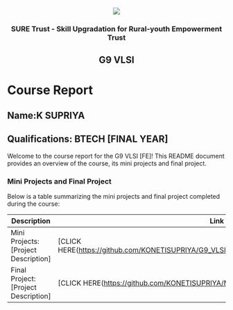 <!-- PROJECT LOGO -->
<br />

<div align="center">
   <img src='https://user-images.githubusercontent.com/73131499/166115643-d3187f47-d38f-41b2-ae42-5ecbbc60de14.png' />


<h3 align="center">SURE Trust - Skill Upgradation for Rural-youth Empowerment Trust</h3>
  <h2> G9 VLSI </h2>
</div>

# Course Report

## Name:K SUPRIYA

## Qualifications: BTECH [FINAL YEAR]

Welcome to the course report for the G9 VLSI [FE]! This README document provides an overview of the course, its mini projects and final project.

### Mini Projects and Final Project

Below is a table summarizing the mini projects and final project completed during the course:

| Description                               | Link                                    |
|-------------------------------------------|-----------------------------------------|
| Mini Projects: [Project Description]      | [CLICK HERE(https://github.com/KONETISUPRIYA/G9_VLSI/tree/main/Mini%20Projects/K%20SUPRIYA)]                         |
| Final Project: [Project Description]      | [CLICK HERE(https://github.com/KONETISUPRIYA/MAJORPROJECT-KSUPRIYA)]                         |

